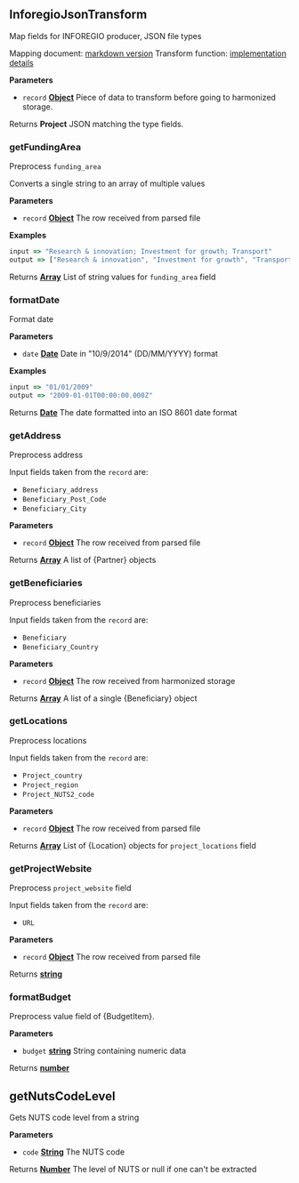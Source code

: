 <!-- Generated by documentation.js. Update this documentation by updating the source code. -->

## InforegioJsonTransform

Map fields for INFOREGIO producer, JSON file types

Mapping document: [markdown version](https://github.com/ec-europa/eubfr-data-lake/blob/master/services/ingestion/etl/inforegio/mapping.md)
Transform function: [implementation details](https://github.com/ec-europa/eubfr-data-lake/blob/master/services/ingestion/etl/inforegio/json/src/lib/transform.js)

**Parameters**

-   `record` **[Object](https://developer.mozilla.org/docs/Web/JavaScript/Reference/Global_Objects/Object)** Piece of data to transform before going to harmonized storage.

Returns **Project** JSON matching the type fields.

### getFundingArea

Preprocess `funding_area`

Converts a single string to an array of multiple values

**Parameters**

-   `record` **[Object](https://developer.mozilla.org/docs/Web/JavaScript/Reference/Global_Objects/Object)** The row received from parsed file

**Examples**

```javascript
input => "Research & innovation; Investment for growth; Transport"
output => ["Research & innovation", "Investment for growth", "Transport"]
```

Returns **[Array](https://developer.mozilla.org/docs/Web/JavaScript/Reference/Global_Objects/Array)** List of string values for `funding_area` field

### formatDate

Format date

**Parameters**

-   `date` **[Date](https://developer.mozilla.org/docs/Web/JavaScript/Reference/Global_Objects/Date)** Date in "10/9/2014" (DD/MM/YYYY) format

**Examples**

```javascript
input => "01/01/2009"
output => "2009-01-01T00:00:00.000Z"
```

Returns **[Date](https://developer.mozilla.org/docs/Web/JavaScript/Reference/Global_Objects/Date)** The date formatted into an ISO 8601 date format

### getAddress

Preprocess address

Input fields taken from the `record` are:

-   `Beneficiary_address`
-   `Beneficiary_Post_Code`
-   `Beneficiary_City`

**Parameters**

-   `record` **[Object](https://developer.mozilla.org/docs/Web/JavaScript/Reference/Global_Objects/Object)** The row received from parsed file

Returns **[Array](https://developer.mozilla.org/docs/Web/JavaScript/Reference/Global_Objects/Array)** A list of {Partner} objects

### getBeneficiaries

Preprocess beneficiaries

Input fields taken from the `record` are:

-   `Beneficiary`
-   `Beneficiary_Country`

**Parameters**

-   `record` **[Object](https://developer.mozilla.org/docs/Web/JavaScript/Reference/Global_Objects/Object)** The row received from harmonized storage

Returns **[Array](https://developer.mozilla.org/docs/Web/JavaScript/Reference/Global_Objects/Array)** A list of a single {Beneficiary} object

### getLocations

Preprocess locations

Input fields taken from the `record` are:

-   `Project_country`
-   `Project_region`
-   `Project_NUTS2_code`

**Parameters**

-   `record` **[Object](https://developer.mozilla.org/docs/Web/JavaScript/Reference/Global_Objects/Object)** The row received from parsed file

Returns **[Array](https://developer.mozilla.org/docs/Web/JavaScript/Reference/Global_Objects/Array)** List of {Location} objects for `project_locations` field

### getProjectWebsite

Preprocess `project_website` field

Input fields taken from the `record` are:

-   `URL`

**Parameters**

-   `record` **[Object](https://developer.mozilla.org/docs/Web/JavaScript/Reference/Global_Objects/Object)** The row received from parsed file

Returns **[string](https://developer.mozilla.org/docs/Web/JavaScript/Reference/Global_Objects/String)** 

### formatBudget

Preprocess value field of {BudgetItem}.

**Parameters**

-   `budget` **[string](https://developer.mozilla.org/docs/Web/JavaScript/Reference/Global_Objects/String)** String containing numeric data

Returns **[number](https://developer.mozilla.org/docs/Web/JavaScript/Reference/Global_Objects/Number)** 

## getNutsCodeLevel

Gets NUTS code level from a string

**Parameters**

-   `code` **[String](https://developer.mozilla.org/docs/Web/JavaScript/Reference/Global_Objects/String)** The NUTS code

Returns **[Number](https://developer.mozilla.org/docs/Web/JavaScript/Reference/Global_Objects/Number)** The level of NUTS or null if one can't be extracted
